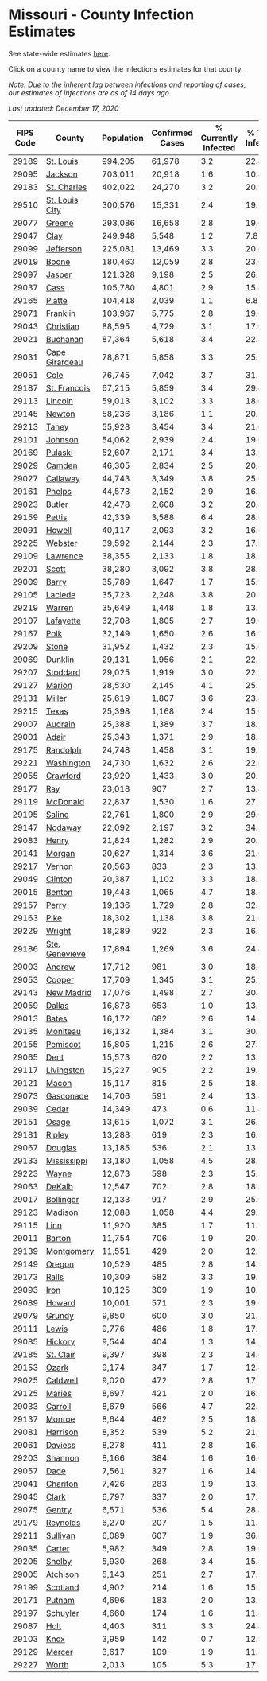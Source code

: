 # Missouri - County Infection Estimates

See state-wide estimates [here](/infections/us-mo).

Click on a county name to view the infections estimates for that county.

*Note: Due to the inherent lag between infections and reporting of cases, our estimates of infections are as of 14 days ago.*

*Last updated: December 17, 2020*

|   FIPS Code |                           County |   Population |   Confirmed Cases |   % Currently Infected |   % Total Infected |
|-------------|----------------------------------|--------------|-------------------|------------------------|--------------------|
|       29189 |           [St. Louis](st.-louis) |      994,205 |            61,978 |                    3.2 |               22.4 |
|       29095 |               [Jackson](jackson) |      703,011 |            20,918 |                    1.6 |               10.4 |
|       29183 |       [St. Charles](st.-charles) |      402,022 |            24,270 |                    3.2 |               20.9 |
|       29510 | [St. Louis City](st.-louis-city) |      300,576 |            15,331 |                    2.4 |               19.1 |
|       29077 |                 [Greene](greene) |      293,086 |            16,658 |                    2.8 |               19.0 |
|       29047 |                     [Clay](clay) |      249,948 |             5,548 |                    1.2 |                7.8 |
|       29099 |           [Jefferson](jefferson) |      225,081 |            13,469 |                    3.3 |               20.6 |
|       29019 |                   [Boone](boone) |      180,463 |            12,059 |                    2.8 |               23.0 |
|       29097 |                 [Jasper](jasper) |      121,328 |             9,198 |                    2.5 |               26.7 |
|       29037 |                     [Cass](cass) |      105,780 |             4,801 |                    2.9 |               15.4 |
|       29165 |                 [Platte](platte) |      104,418 |             2,039 |                    1.1 |                6.8 |
|       29071 |             [Franklin](franklin) |      103,967 |             5,775 |                    2.8 |               19.0 |
|       29043 |           [Christian](christian) |       88,595 |             4,729 |                    3.1 |               17.6 |
|       29021 |             [Buchanan](buchanan) |       87,364 |             5,618 |                    3.4 |               22.8 |
|       29031 | [Cape Girardeau](cape-girardeau) |       78,871 |             5,858 |                    3.3 |               25.5 |
|       29051 |                     [Cole](cole) |       76,745 |             7,042 |                    3.7 |               31.2 |
|       29187 |     [St. Francois](st.-francois) |       67,215 |             5,859 |                    3.4 |               29.4 |
|       29113 |               [Lincoln](lincoln) |       59,013 |             3,102 |                    3.3 |               18.0 |
|       29145 |                 [Newton](newton) |       58,236 |             3,186 |                    1.1 |               20.1 |
|       29213 |                   [Taney](taney) |       55,928 |             3,454 |                    3.4 |               21.0 |
|       29101 |               [Johnson](johnson) |       54,062 |             2,939 |                    2.4 |               19.0 |
|       29169 |               [Pulaski](pulaski) |       52,607 |             2,171 |                    3.4 |               13.9 |
|       29029 |                 [Camden](camden) |       46,305 |             2,834 |                    2.5 |               20.8 |
|       29027 |             [Callaway](callaway) |       44,743 |             3,349 |                    3.8 |               25.6 |
|       29161 |                 [Phelps](phelps) |       44,573 |             2,152 |                    2.9 |               16.3 |
|       29023 |                 [Butler](butler) |       42,478 |             2,608 |                    3.2 |               20.8 |
|       29159 |                 [Pettis](pettis) |       42,339 |             3,588 |                    6.4 |               28.6 |
|       29091 |                 [Howell](howell) |       40,117 |             2,093 |                    3.2 |               16.6 |
|       29225 |               [Webster](webster) |       39,592 |             2,144 |                    2.3 |               17.9 |
|       29109 |             [Lawrence](lawrence) |       38,355 |             2,133 |                    1.8 |               18.7 |
|       29201 |                   [Scott](scott) |       38,280 |             3,092 |                    3.8 |               28.5 |
|       29009 |                   [Barry](barry) |       35,789 |             1,647 |                    1.7 |               15.9 |
|       29105 |               [Laclede](laclede) |       35,723 |             2,248 |                    3.8 |               20.7 |
|       29219 |                 [Warren](warren) |       35,649 |             1,448 |                    1.8 |               13.8 |
|       29107 |           [Lafayette](lafayette) |       32,708 |             1,805 |                    2.7 |               19.0 |
|       29167 |                     [Polk](polk) |       32,149 |             1,650 |                    2.6 |               16.9 |
|       29209 |                   [Stone](stone) |       31,952 |             1,432 |                    2.3 |               15.0 |
|       29069 |               [Dunklin](dunklin) |       29,131 |             1,956 |                    2.1 |               22.7 |
|       29207 |             [Stoddard](stoddard) |       29,025 |             1,919 |                    3.0 |               22.9 |
|       29127 |                 [Marion](marion) |       28,530 |             2,145 |                    4.1 |               25.7 |
|       29131 |                 [Miller](miller) |       25,619 |             1,807 |                    3.6 |               23.4 |
|       29215 |                   [Texas](texas) |       25,398 |             1,168 |                    2.4 |               15.0 |
|       29007 |               [Audrain](audrain) |       25,388 |             1,389 |                    3.7 |               18.9 |
|       29001 |                   [Adair](adair) |       25,343 |             1,371 |                    2.9 |               18.3 |
|       29175 |             [Randolph](randolph) |       24,748 |             1,458 |                    3.1 |               19.7 |
|       29221 |         [Washington](washington) |       24,730 |             1,632 |                    2.6 |               22.6 |
|       29055 |             [Crawford](crawford) |       23,920 |             1,433 |                    3.0 |               20.1 |
|       29177 |                       [Ray](ray) |       23,018 |               907 |                    2.7 |               13.4 |
|       29119 |             [McDonald](mcdonald) |       22,837 |             1,530 |                    1.6 |               27.1 |
|       29195 |                 [Saline](saline) |       22,761 |             1,800 |                    2.9 |               29.0 |
|       29147 |               [Nodaway](nodaway) |       22,092 |             2,197 |                    3.2 |               34.2 |
|       29083 |                   [Henry](henry) |       21,824 |             1,282 |                    2.9 |               20.3 |
|       29141 |                 [Morgan](morgan) |       20,627 |             1,314 |                    3.6 |               21.0 |
|       29217 |                 [Vernon](vernon) |       20,563 |               833 |                    2.3 |               13.7 |
|       29049 |               [Clinton](clinton) |       20,387 |             1,102 |                    3.3 |               18.2 |
|       29015 |                 [Benton](benton) |       19,443 |             1,065 |                    4.7 |               18.2 |
|       29157 |                   [Perry](perry) |       19,136 |             1,729 |                    2.8 |               32.5 |
|       29163 |                     [Pike](pike) |       18,302 |             1,138 |                    3.8 |               21.6 |
|       29229 |                 [Wright](wright) |       18,289 |               922 |                    2.3 |               16.2 |
|       29186 | [Ste. Genevieve](ste.-genevieve) |       17,894 |             1,269 |                    3.6 |               24.4 |
|       29003 |                 [Andrew](andrew) |       17,712 |               981 |                    3.0 |               18.8 |
|       29053 |                 [Cooper](cooper) |       17,709 |             1,345 |                    3.1 |               25.9 |
|       29143 |         [New Madrid](new-madrid) |       17,076 |             1,498 |                    2.7 |               30.4 |
|       29059 |                 [Dallas](dallas) |       16,878 |               653 |                    1.0 |               13.1 |
|       29013 |                   [Bates](bates) |       16,172 |               682 |                    2.6 |               14.2 |
|       29135 |             [Moniteau](moniteau) |       16,132 |             1,384 |                    3.1 |               30.3 |
|       29155 |             [Pemiscot](pemiscot) |       15,805 |             1,215 |                    2.6 |               27.1 |
|       29065 |                     [Dent](dent) |       15,573 |               620 |                    2.2 |               13.3 |
|       29117 |         [Livingston](livingston) |       15,227 |               905 |                    2.2 |               19.8 |
|       29121 |                   [Macon](macon) |       15,117 |               815 |                    2.5 |               18.1 |
|       29073 |           [Gasconade](gasconade) |       14,706 |               591 |                    2.4 |               13.4 |
|       29039 |                   [Cedar](cedar) |       14,349 |               473 |                    0.6 |               11.4 |
|       29151 |                   [Osage](osage) |       13,615 |             1,072 |                    3.1 |               26.2 |
|       29181 |                 [Ripley](ripley) |       13,288 |               619 |                    2.3 |               16.1 |
|       29067 |               [Douglas](douglas) |       13,185 |               536 |                    2.1 |               13.2 |
|       29133 |       [Mississippi](mississippi) |       13,180 |             1,058 |                    4.5 |               28.1 |
|       29223 |                   [Wayne](wayne) |       12,873 |               598 |                    2.3 |               15.3 |
|       29063 |                 [DeKalb](dekalb) |       12,547 |               702 |                    2.8 |               18.8 |
|       29017 |           [Bollinger](bollinger) |       12,133 |               917 |                    2.9 |               25.6 |
|       29123 |               [Madison](madison) |       12,088 |             1,058 |                    4.4 |               29.2 |
|       29115 |                     [Linn](linn) |       11,920 |               385 |                    1.7 |               11.2 |
|       29011 |                 [Barton](barton) |       11,754 |               706 |                    1.9 |               20.4 |
|       29139 |         [Montgomery](montgomery) |       11,551 |               429 |                    2.0 |               12.5 |
|       29149 |                 [Oregon](oregon) |       10,529 |               485 |                    2.8 |               14.9 |
|       29173 |                   [Ralls](ralls) |       10,309 |               582 |                    3.3 |               19.3 |
|       29093 |                     [Iron](iron) |       10,125 |               309 |                    1.9 |               10.1 |
|       29089 |                 [Howard](howard) |       10,001 |               571 |                    2.3 |               19.6 |
|       29079 |                 [Grundy](grundy) |        9,850 |               600 |                    3.0 |               21.8 |
|       29111 |                   [Lewis](lewis) |        9,776 |               486 |                    1.8 |               17.1 |
|       29085 |               [Hickory](hickory) |        9,544 |               404 |                    1.3 |               14.1 |
|       29185 |           [St. Clair](st.-clair) |        9,397 |               398 |                    2.3 |               14.6 |
|       29153 |                   [Ozark](ozark) |        9,174 |               347 |                    1.7 |               12.4 |
|       29025 |             [Caldwell](caldwell) |        9,020 |               472 |                    2.8 |               17.7 |
|       29125 |                 [Maries](maries) |        8,697 |               421 |                    2.0 |               16.3 |
|       29033 |               [Carroll](carroll) |        8,679 |               566 |                    4.7 |               22.2 |
|       29137 |                 [Monroe](monroe) |        8,644 |               462 |                    2.5 |               18.2 |
|       29081 |             [Harrison](harrison) |        8,352 |               539 |                    5.2 |               21.9 |
|       29061 |               [Daviess](daviess) |        8,278 |               411 |                    2.8 |               16.4 |
|       29203 |               [Shannon](shannon) |        8,166 |               384 |                    1.6 |               16.0 |
|       29057 |                     [Dade](dade) |        7,561 |               327 |                    1.6 |               14.7 |
|       29041 |             [Chariton](chariton) |        7,426 |               283 |                    1.9 |               13.5 |
|       29045 |                   [Clark](clark) |        6,797 |               337 |                    2.0 |               17.3 |
|       29075 |                 [Gentry](gentry) |        6,571 |               536 |                    5.4 |               28.4 |
|       29179 |             [Reynolds](reynolds) |        6,270 |               207 |                    1.5 |               11.3 |
|       29211 |             [Sullivan](sullivan) |        6,089 |               607 |                    1.9 |               36.6 |
|       29035 |                 [Carter](carter) |        5,982 |               349 |                    2.8 |               19.6 |
|       29205 |                 [Shelby](shelby) |        5,930 |               268 |                    3.4 |               15.4 |
|       29005 |             [Atchison](atchison) |        5,143 |               251 |                    2.7 |               17.1 |
|       29199 |             [Scotland](scotland) |        4,902 |               214 |                    1.6 |               15.3 |
|       29171 |                 [Putnam](putnam) |        4,696 |               183 |                    2.0 |               13.5 |
|       29197 |             [Schuyler](schuyler) |        4,660 |               174 |                    1.6 |               11.8 |
|       29087 |                     [Holt](holt) |        4,403 |               311 |                    3.3 |               24.4 |
|       29103 |                     [Knox](knox) |        3,959 |               142 |                    0.7 |               12.9 |
|       29129 |                 [Mercer](mercer) |        3,617 |               109 |                    1.9 |               11.3 |
|       29227 |                   [Worth](worth) |        2,013 |               105 |                    5.3 |               17.8 |